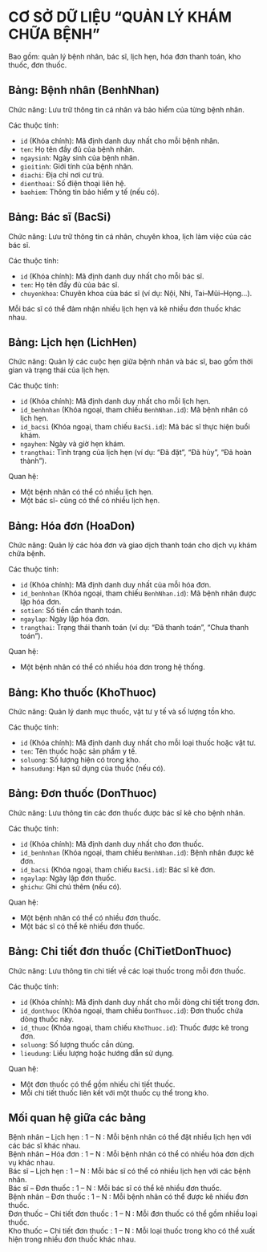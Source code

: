 # CƠ SỞ DỮ LIỆU “QUẢN LÝ KHÁM CHỮA BỆNH”
Bao gồm: quản lý bệnh nhân, bác sĩ, lịch hẹn, hóa đơn thanh toán, kho thuốc, đơn thuốc.

## Bảng: Bệnh nhân (BenhNhan)
Chức năng: Lưu trữ thông tin cá nhân và bảo hiểm của từng bệnh nhân.

Các thuộc tính:
- `id` (Khóa chính): Mã định danh duy nhất cho mỗi bệnh nhân.
- `ten`: Họ tên đầy đủ của bệnh nhân.
- `ngaysinh`: Ngày sinh của bệnh nhân.
- `gioitinh`: Giới tính của bệnh nhân.
- `diachi`: Địa chỉ nơi cư trú.
- `dienthoai`: Số điện thoại liên hệ.
- `baohiem`: Thông tin bảo hiểm y tế (nếu có).

## Bảng: Bác sĩ (BacSi)
Chức năng: Lưu trữ thông tin cá nhân, chuyên khoa, lịch làm việc của các bác sĩ.

Các thuộc tính:

- `id` (Khóa chính): Mã định danh duy nhất cho mỗi bác sĩ.
- `ten`: Họ tên đầy đủ của bác sĩ.
- `chuyenkhoa`: Chuyên khoa của bác sĩ (ví dụ: Nội, Nhi, Tai–Mũi–Họng...).

Mỗi bác sĩ có thể đảm nhận nhiều lịch hẹn và kê nhiều đơn thuốc khác nhau.

## Bảng: Lịch hẹn (LichHen)
Chức năng: Quản lý các cuộc hẹn giữa bệnh nhân và bác sĩ, bao gồm thời gian và trạng thái của lịch hẹn.

Các thuộc tính:
- `id` (Khóa chính): Mã định danh duy nhất cho mỗi lịch hẹn.
- `id_benhnhan` (Khóa ngoại, tham chiếu `BenhNhan.id`): Mã bệnh nhân có lịch hẹn.
- `id_bacsi` (Khóa ngoại, tham chiếu `BacSi.id`): Mã bác sĩ thực hiện buổi khám.
- `ngayhen`: Ngày và giờ hẹn khám.
- `trangthai`: Tình trạng của lịch hẹn (ví dụ: “Đã đặt”, “Đã hủy”, “Đã hoàn thành”).

Quan hệ:
- Một bệnh nhân có thể có nhiều lịch hẹn.
- Một bác sĩ- cũng có thể có nhiều lịch hẹn.

## Bảng: Hóa đơn (HoaDon)
Chức năng: Quản lý các hóa đơn và giao dịch thanh toán cho dịch vụ khám chữa bệnh.

Các thuộc tính:
- `id` (Khóa chính): Mã định danh duy nhất của mỗi hóa đơn.
- `id_benhnhan` (Khóa ngoại, tham chiếu `BenhNhan.id`): Mã bệnh nhân được lập hóa đơn.
- `sotien`: Số tiền cần thanh toán.
- `ngaylap`: Ngày lập hóa đơn.
- `trangthai`: Trạng thái thanh toán (ví dụ: “Đã thanh toán”, “Chưa thanh toán”).

Quan hệ:
- Một bệnh nhân có thể có nhiều hóa đơn trong hệ thống.

## Bảng: Kho thuốc (KhoThuoc)

Chức năng: Quản lý danh mục thuốc, vật tư y tế và số lượng tồn kho.

Các thuộc tính:
- `id` (Khóa chính): Mã định danh duy nhất cho mỗi loại thuốc hoặc vật tư.
- `ten`: Tên thuốc hoặc sản phẩm y tế.
- `soluong`: Số lượng hiện có trong kho.
- `hansudung`: Hạn sử dụng của thuốc (nếu có).

## Bảng: Đơn thuốc (DonThuoc)

Chức năng: Lưu thông tin các đơn thuốc được bác sĩ kê cho bệnh nhân.

Các thuộc tính:
- `id` (Khóa chính): Mã định danh duy nhất cho đơn thuốc.
- `id_benhnhan` (Khóa ngoại, tham chiếu `BenhNhan.id`): Bệnh nhân được kê đơn.
- `id_bacsi` (Khóa ngoại, tham chiếu `BacSi.id`): Bác sĩ kê đơn.
- `ngaylap`: Ngày lập đơn thuốc.
- `ghichu`: Ghi chú thêm (nếu có).

Quan hệ:
- Một bệnh nhân có thể có nhiều đơn thuốc.
- Một bác sĩ có thể kê nhiều đơn thuốc.

## Bảng: Chi tiết đơn thuốc (ChiTietDonThuoc)

Chức năng: Lưu thông tin chi tiết về các loại thuốc trong mỗi đơn thuốc.

Các thuộc tính:
- `id` (Khóa chính): Mã định danh duy nhất cho mỗi dòng chi tiết trong đơn.
- `id_donthuoc` (Khóa ngoại, tham chiếu `DonThuoc.id`): Đơn thuốc chứa dòng thuốc này.
- `id_thuoc` (Khóa ngoại, tham chiếu `KhoThuoc.id`): Thuốc được kê trong đơn.
- `soluong`: Số lượng thuốc cần dùng.
- `lieudung`: Liều lượng hoặc hướng dẫn sử dụng.

Quan hệ:
- Một đơn thuốc có thể gồm nhiều chi tiết thuốc.
- Mỗi chi tiết thuốc liên kết với một thuốc cụ thể trong kho.

## Mối quan hệ giữa các bảng

Bệnh nhân – Lịch hẹn           : 1 – N   : Mỗi bệnh nhân có thể đặt nhiều lịch hẹn với các bác sĩ khác nhau.          
Bệnh nhân – Hóa đơn            : 1 – N   : Mỗi bệnh nhân có thể có nhiều hóa đơn dịch vụ khác nhau.                  
Bác sĩ – Lịch hẹn              : 1 – N   : Mỗi bác sĩ có thể có nhiều lịch hẹn với các bệnh nhân.                     
Bác sĩ – Đơn thuốc             : 1 – N   : Mỗi bác sĩ có thể kê nhiều đơn thuốc.                                      
Bệnh nhân – Đơn thuốc          : 1 – N   : Mỗi bệnh nhân có thể được kê nhiều đơn thuốc.                              
Đơn thuốc – Chi tiết đơn thuốc : 1 – N   : Mỗi đơn thuốc có thể gồm nhiều loại thuốc.                                 
Kho thuốc – Chi tiết đơn thuốc : 1 – N   : Mỗi loại thuốc trong kho có thể xuất hiện trong nhiều đơn thuốc khác nhau. 
